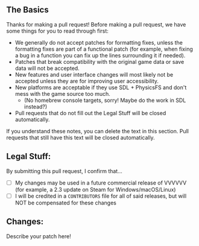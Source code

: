## The Basics

Thanks for making a pull request! Before making a pull request, we have some
things for you to read through first:

- We generally do not accept patches for formatting fixes, unless the formatting
  fixes are part of a functional patch (for example, when fixing a bug in a
  function you can fix up the lines surrounding it if needed).
- Patches that break compatibility with the original game data or save data will
  not be accepted.
- New features and user interface changes will most likely not be accepted
  unless they are for improving user accessibility.
- New platforms are acceptable if they use SDL + PhysicsFS and don't mess with
  the game source too much.
    - (No homebrew console targets, sorry! Maybe do the work in SDL instead?)
- Pull requests that do not fill out the Legal Stuff will be closed
  automatically.

If you understand these notes, you can delete the text in this section. Pull
requests that still have this text will be closed automatically.

## Legal Stuff:

By submitting this pull request, I confirm that...

- [ ] My changes may be used in a future commercial release of VVVVVV (for
  example, a 2.3 update on Steam for Windows/macOS/Linux)
- [ ] I will be credited in a `CONTRIBUTORS` file for all of said releases, but
  will NOT be compensated for these changes

## Changes:

Describe your patch here!

